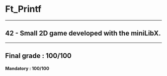 # Ft_Printf
---------------------------------------------------
## 42 - Small 2D game developed with the miniLibX.
---------------------------------------------------

## Final grade : 100/100

#### Mandatory : 100/100
